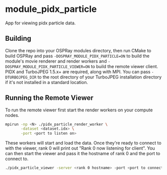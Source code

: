 # module\_pidx\_particle

App for viewing pidx particle data.

## Building

Clone the repo into your OSPRay modules directory, then run CMake to build
OSPRay and pass `-DOSPRAY_MODULE_PIDX_PARTICLE=ON` to build the module's movie
renderer and render workers and `-DOSPRAY_MODULE_PIDX_PARTICLE_VIEWER=ON` to build
the remote viewer client. PIDX and TurboJPEG 1.5.x+ are required, along
with MPI. You can pass `-DTURBOJPEG_DIR` to the root directory of your
TurboJPEG installation directory if it's not installed in a standard location.

## Running the Remote Viewer

To run the remote viewer first start the render workers on your compute nodes.

```bash
mpirun -np <N> ./pidx_particle_render_worker \
       -dataset <dataset.idx> \
       -port <port to listen on>
```

These workers will start and load the data. Once they're ready to connect to
with the viewer, rank 0 will print out "Rank 0 now listening for client". You
can then start the viewer and pass it the hostname of rank 0 and the port
to connect to.

```bash
./pidx_particle_viewer -server <rank 0 hostname> -port <port to connect>
```

